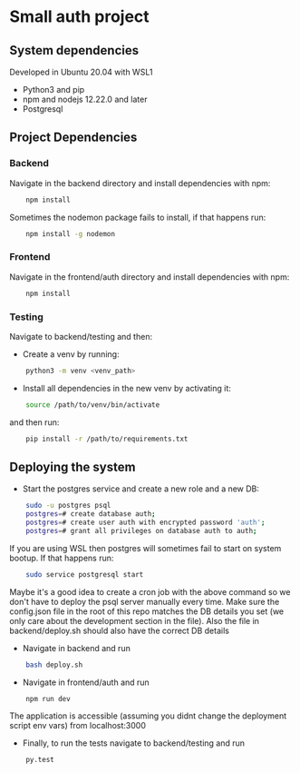 # Small auth project

## System dependencies
Developed in Ubuntu 20.04 with WSL1
- Python3 and pip
- npm and nodejs 12.22.0 and later
- Postgresql

## Project Dependencies
### Backend

Navigate in the backend directory and install dependencies with npm:
```sh
    npm install
```
Sometimes the nodemon package fails to install, if that happens run:
```sh
    npm install -g nodemon
```
### Frontend
Navigate in the frontend/auth directory and install dependencies with npm:
```sh
    npm install
```

### Testing
Navigate to backend/testing and then:
- Create a venv by running:
```sh
    python3 -m venv <venv_path>
```
- Install all dependencies in the new venv by activating it:
```sh
    source /path/to/venv/bin/activate
```
and then run:
```sh
    pip install -r /path/to/requirements.txt
```

## Deploying the system
- Start the postgres service and create a new role and a new DB:
```sh
    sudo -u postgres psql
    postgres=# create database auth;
    postgres=# create user auth with encrypted password 'auth';
    postgres=# grant all privileges on database auth to auth;
```
If you are using WSL then postgres will sometimes fail to start on system bootup. If that happens run:
```sh
    sudo service postgresql start
```
Maybe it's a good idea to create a cron job with the above command so we don't have to deploy the psql server manually every time.
Make sure the config.json file in the root of this repo matches the DB details you set (we only care about the development section in the file). Also the file in backend/deploy.sh should also have the correct DB details
- Navigate in backend and run
```sh
    bash deploy.sh
```

- Navigate in frontend/auth and run
```sh
    npm run dev
```
The application is accessible (assuming you didnt change the deployment script env vars) from localhost:3000
- Finally, to run the tests navigate to backend/testing and run
```sh
    py.test
```